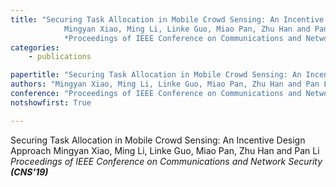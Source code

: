 ```yaml
---
title: "Securing Task Allocation in Mobile Crowd Sensing: An Incentive Design Approach 
            Mingyan Xiao, Ming Li, Linke Guo, Miao Pan, Zhu Han and Pan Li 
            *Proceedings of IEEE Conference on Communications and Network Security __(CNS'19)__*"
categories:
    - publications

papertitle: "Securing Task Allocation in Mobile Crowd Sensing: An Incentive Design Approach"
authors: "Mingyan Xiao, Ming Li, Linke Guo, Miao Pan, Zhu Han and Pan Li"
conference: "Proceedings of IEEE Conference on Communications and Network Security (CNS'19)"
notshowfirst: True

---
```

Securing Task Allocation in Mobile Crowd Sensing: An Incentive Design Approach 
            Mingyan Xiao, Ming Li, Linke Guo, Miao Pan, Zhu Han and Pan Li 
            *Proceedings of IEEE Conference on Communications and Network Security __(CNS'19)__*


